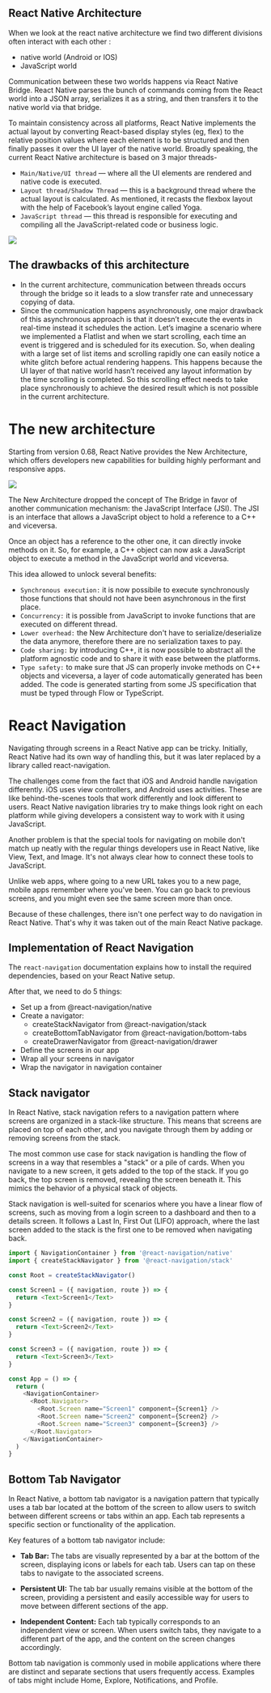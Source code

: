 ## React Native Architecture

When we look at the react native architecture we find two different divisions often interact with each other :

- native world (Android or IOS)
- JavaScript world

Communication between these two worlds happens via React Native Bridge. React Native parses the bunch of commands coming from the React world into a JSON array, serializes it as a string, and then transfers it to the native world via that bridge.

To maintain consistency across all platforms, React Native implements the actual layout by converting React-based display styles (eg, flex) to the relative position values where each element is to be structured and then finally passes it over the UI layer of the native world. Broadly speaking, the current React Native architecture is based on 3 major threads-

- `Main/Native/UI thread` — where all the UI elements are rendered and native code is executed.
- `Layout thread/Shadow Thread` — this is a background thread where the actual layout is calculated. As mentioned, it recasts the flexbox layout with the help of Facebook’s layout engine called Yoga.
- `JavaScript thread` — this thread is responsible for executing and compiling all the JavaScript-related code or business logic.

![](https://firebasestorage.googleapis.com/v0/b/mymasai-school.appspot.com/o/project_files%2Fold_architecture.webp?alt=media&token=968b1e3f-a715-447f-b9a7-e3dc152c0aea)

## The drawbacks of this architecture

- In the current architecture, communication between threads occurs through the bridge so it leads to a slow transfer rate and unnecessary copying of data.
- Since the communication happens asynchronously, one major drawback of this asynchronous approach is that it doesn’t execute the events in real-time instead it schedules the action. Let’s imagine a scenario where we implemented a Flatlist and when we start scrolling, each time an event is triggered and is scheduled for its execution. So, when dealing with a large set of list items and scrolling rapidly one can easily notice a white glitch before actual rendering happens. This happens because the UI layer of that native world hasn’t received any layout information by the time scrolling is completed. So this scrolling effect needs to take place synchronously to achieve the desired result which is not possible in the current architecture.

# The new architecture

Starting from version 0.68, React Native provides the New Architecture, which offers developers new capabilities for building highly performant and responsive apps.

![](https://firebasestorage.googleapis.com/v0/b/mymasai-school.appspot.com/o/project_files%2Fnew_architecture.webp?alt=media&token=cff47435-c289-4bb3-b89e-fe0aa99e70e2)

The New Architecture dropped the concept of The Bridge in favor of another communication mechanism: the JavaScript Interface (JSI). The JSI is an interface that allows a JavaScript object to hold a reference to a C++ and viceversa.

Once an object has a reference to the other one, it can directly invoke methods on it. So, for example, a C++ object can now ask a JavaScript object to execute a method in the JavaScript world and viceversa.

This idea allowed to unlock several benefits:

- `Synchronous execution:` it is now possibile to execute synchronously those functions that should not have been asynchronous in the first place.
- `Concurrency:` it is possible from JavaScript to invoke functions that are executed on different thread.
- `Lower overhead:` the New Architecture don't have to serialize/deserialize the data anymore, therefore there are no serialization taxes to pay.
- `Code sharing:` by introducing C++, it is now possible to abstract all the platform agnostic code and to share it with ease between the platforms.
- `Type safety:` to make sure that JS can properly invoke methods on C++ objects and viceversa, a layer of code automatically generated has been added. The code is generated starting from some JS specification that must be typed through Flow or TypeScript.

# React Navigation

Navigating through screens in a React Native app can be tricky. Initially, React Native had its own way of handling this, but it was later replaced by a library called react-navigation.

The challenges come from the fact that iOS and Android handle navigation differently. iOS uses view controllers, and Android uses activities. These are like behind-the-scenes tools that work differently and look different to users. React Native navigation libraries try to make things look right on each platform while giving developers a consistent way to work with it using JavaScript.

Another problem is that the special tools for navigating on mobile don't match up neatly with the regular things developers use in React Native, like View, Text, and Image. It's not always clear how to connect these tools to JavaScript.

Unlike web apps, where going to a new URL takes you to a new page, mobile apps remember where you've been. You can go back to previous screens, and you might even see the same screen more than once.

Because of these challenges, there isn't one perfect way to do navigation in React Native. That's why it was taken out of the main React Native package.

## Implementation of React Navigation

The `react-navigation` documentation explains how to install the required dependencies, based on your React Native setup.

After that, we need to do 5 things:

- Set up a <NavigationContainer> from @react-navigation/native
- Create a navigator:
  - createStackNavigator from @react-navigation/stack
  - createBottomTabNavigator from @react-navigation/bottom-tabs
  - createDrawerNavigator from @react-navigation/drawer
- Define the screens in our app
- Wrap all your screens in navigator
- Wrap the navigator in navigation container

## Stack navigator

In React Native, stack navigation refers to a navigation pattern where screens are organized in a stack-like structure. This means that screens are placed on top of each other, and you navigate through them by adding or removing screens from the stack.

The most common use case for stack navigation is handling the flow of screens in a way that resembles a "stack" or a pile of cards. When you navigate to a new screen, it gets added to the top of the stack. If you go back, the top screen is removed, revealing the screen beneath it. This mimics the behavior of a physical stack of objects.

Stack navigation is well-suited for scenarios where you have a linear flow of screens, such as moving from a login screen to a dashboard and then to a details screen. It follows a Last In, First Out (LIFO) approach, where the last screen added to the stack is the first one to be removed when navigating back.

```js
import { NavigationContainer } from '@react-navigation/native'
import { createStackNavigator } from '@react-navigation/stack'

const Root = createStackNavigator()

const Screen1 = ({ navigation, route }) => {
  return <Text>Screen1</Text>
}

const Screen2 = ({ navigation, route }) => {
  return <Text>Screen2</Text>
}

const Screen3 = ({ navigation, route }) => {
  return <Text>Screen3</Text>
}

const App = () => {
  return (
    <NavigationContainer>
      <Root.Navigator>
        <Root.Screen name="Screen1" component={Screen1} />
        <Root.Screen name="Screen2" component={Screen2} />
        <Root.Screen name="Screen3" component={Screen3} />
      </Root.Navigator>
    </NavigationContainer>
  )
}
```
## Bottom Tab Navigator

In React Native, a bottom tab navigator is a navigation pattern that typically uses a tab bar located at the bottom of the screen to allow users to switch between different screens or tabs within an app. Each tab represents a specific section or functionality of the application.

Key features of a bottom tab navigator include:

- **Tab Bar:** The tabs are visually represented by a bar at the bottom of the screen, displaying icons or labels for each tab. Users can tap on these tabs to navigate to the associated screens.

- **Persistent UI:** The tab bar usually remains visible at the bottom of the screen, providing a persistent and easily accessible way for users to move between different sections of the app.

- **Independent Content:** Each tab typically corresponds to an independent view or screen. When users switch tabs, they navigate to a different part of the app, and the content on the screen changes accordingly.

Bottom tab navigation is commonly used in mobile applications where there are distinct and separate sections that users frequently access. Examples of tabs might include Home, Explore, Notifications, and Profile.



